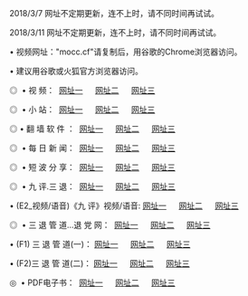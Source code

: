 
<p>2018/3/7 网址不定期更新，连不上时，请不同时间再试试。
<p>2018/3/11 网址不定期更新，连不上时，请不同时间再试试。
<p>• 视频网址："mocc.cf"请复制后，用谷歌的Chrome浏览器访问。
<p>• 建议用谷歌或火狐官方浏览器访问。
<p>◎  • 视 频： 
<a href="http://mi.hunnur.com/tv/" target="_blank">网址一</a> 　 
<a href="http://to.galecsy.com/9018.html" target="_blank">网址二</a> 　 
<a href="http://to.galecsy.com/9449.html" target="_blank">网址三</a></p>
<p>◎ </span>  •  小 站：  
<a href="http://mi.hunnur.com/index.html/" target="_blank">网址一</a> 　 
<a href="http://to.galecsy.com/index.html" target="_blank">网址二</a> 　 
<a href="http://to.galecsy.com/read/" target="_blank">网址三</a></p>
<p>◎  • 翻 墙 软 件 ：  
<a href="http://mi.hunnur.com/ff/" target="_blank">网址一</a> 　 
<a href="http://to.galecsy.com/s/read/a1_nd.html" target="_blank">网址二</a> 　 
<a href="http://to.galecsy.com/ff/index.html" target="_blank">网址三</a></p>
<p>◎ </span>  • 每 日 新 闻：  
<a href="http://mi.hunnur.com/day/" target="_blank">网址一</a> 　 
<a href="http://to.galecsy.com/day/" target="_blank">网址二</a> 　 
<a href="http://to.galecsy.com/day/index.html" target="_blank">网址三</a></p>
<p>◎ </span>  • 短 波 分 享：  
<a href="http://mi.hunnur.com/h/" target="_blank">网址一</a> 　 
<a href="http://to.galecsy.com/h/" target="_blank">网址二</a> 　 
<a href="http://to.galecsy.com/h/index.html" target="_blank">网址三</a></p>
<p>◎   • 九 评.三 退：  
<a href="http://mi.hunnur.com/t/" target="_blank">网址一</a> 　 
<a href="http://to.galecsy.com/v2/index.html" target="_blank">网址二</a> 　 
<a href="http://to.galecsy.com/tt/index.html" target="_blank">网址三</a> 　</p>
<p>  • (E2_视频/语音)《九 评》视频/语音: 
<a href="http://to.galecsy.com/7738.html" target="_blank">网址一</a> 　 
<a href="http://to.galecsy.com/7614.html" target="_blank">网址二</a> 　 
<a href="http://to.galecsy.com/7633.html" target="_blank">网址三</a></p>
<p>◎   • 三 退 管 道...退 党 网：  
<a href="http://mi.hunnur.com/go/td1.html" target="_blank">网址一</a> 　 
<a href="http://to.galecsy.com/go/td2.html" target="_blank">网址二</a> 　 
<a href="http://to.galecsy.com/go/td3.html" target="_blank">网址三</a></p>
<p>  • (F1) 三 退 管 道(一)： 
<a href="http://mi.hunnur.com/dd/" target="_blank">网址一</a> 　 
<a href="http://to.galecsy.com/s/read/a1_tdx.html" target="_blank">网址二</a> 　 
<a href="http://to.galecsy.com/dd/" target="_blank">网址三</a></p>
<p>  • (F2)三 退 管 道(二)： 
<a href="http://to.galecsy.com/d/" target="_blank">网址一</a> 　 
<a href="http://to.galecsy.com/d/index.html" target="_blank">网址二</a> 　 
<a href="http://to.galecsy.com/d/" target="_blank">网址三</a></p>
<p>◎   • PDF电子书：  
<a href="http://to.galecsy.com/p/" target="_blank">网址一</a> 　 
<a href="http://to.galecsy.com/p/index.html" target="_blank">网址二</a> 　 
<a href="http://to.galecsy.com/p/" target="_blank">网址三</a></p>

